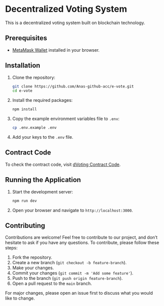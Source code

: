# Decentralized Voting System

This is a decentralized voting system built on blockchain technology.

## Prerequisites

- [MetaMask Wallet](https://metamask.io/) installed in your browser.

## Installation

1. Clone the repository:
    ```sh
    git clone https://github.com/Anas-github-acc/e-vote.git
    cd e-vote
    ```

2. Install the required packages:
    ```sh
    npm install
    ```

3. Copy the example environment variables file to `.env`:
    ```sh
    cp .env.example .env
    ```

4. Add your keys to the `.env` file.

## Contract Code

To check the contract code, visit [dVoting Contract Code](https://github.com/Anas-github-acc/dVoting/tree/master/contract).

## Running the Application

1. Start the development server:
    ```sh
    npm run dev
    ```

2. Open your browser and navigate to `http://localhost:3000`.

## Contributing

Contributions are welcome! Feel free to contribute to our project, and don’t hesitate to ask if you have any questions.
To contribute, please follow these steps:

1. Fork the repository.
2. Create a new branch (`git checkout -b feature-branch`).
3. Make your changes.
4. Commit your changes (`git commit -m 'Add some feature'`).
5. Push to the branch (`git push origin feature-branch`).
6. Open a pull request to the `main` branch.

For major changes, please open an issue first to discuss what you would like to change.